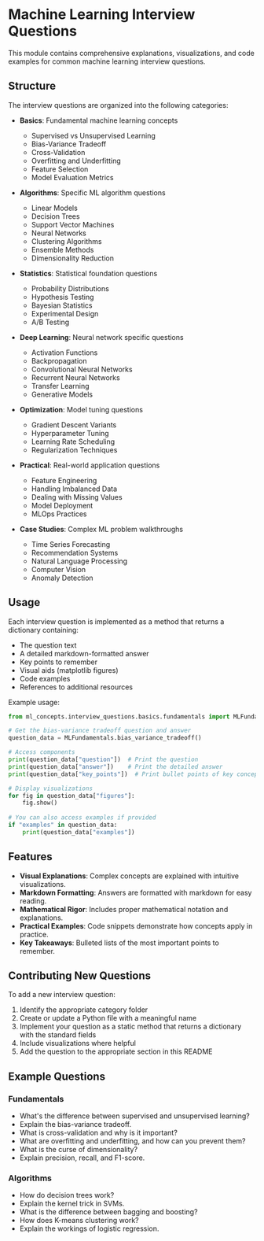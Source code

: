 # Machine Learning Interview Questions

This module contains comprehensive explanations, visualizations, and code examples for common machine learning interview questions.

## Structure

The interview questions are organized into the following categories:

- **Basics**: Fundamental machine learning concepts
  - Supervised vs Unsupervised Learning
  - Bias-Variance Tradeoff
  - Cross-Validation
  - Overfitting and Underfitting
  - Feature Selection
  - Model Evaluation Metrics

- **Algorithms**: Specific ML algorithm questions
  - Linear Models
  - Decision Trees
  - Support Vector Machines
  - Neural Networks
  - Clustering Algorithms
  - Ensemble Methods
  - Dimensionality Reduction

- **Statistics**: Statistical foundation questions
  - Probability Distributions
  - Hypothesis Testing
  - Bayesian Statistics
  - Experimental Design
  - A/B Testing

- **Deep Learning**: Neural network specific questions
  - Activation Functions
  - Backpropagation
  - Convolutional Neural Networks
  - Recurrent Neural Networks
  - Transfer Learning
  - Generative Models

- **Optimization**: Model tuning questions
  - Gradient Descent Variants
  - Hyperparameter Tuning
  - Learning Rate Scheduling
  - Regularization Techniques

- **Practical**: Real-world application questions
  - Feature Engineering
  - Handling Imbalanced Data
  - Dealing with Missing Values
  - Model Deployment
  - MLOps Practices

- **Case Studies**: Complex ML problem walkthroughs
  - Time Series Forecasting
  - Recommendation Systems
  - Natural Language Processing
  - Computer Vision
  - Anomaly Detection

## Usage

Each interview question is implemented as a method that returns a dictionary containing:

- The question text
- A detailed markdown-formatted answer
- Key points to remember
- Visual aids (matplotlib figures)
- Code examples
- References to additional resources

Example usage:

```python
from ml_concepts.interview_questions.basics.fundamentals import MLFundamentals

# Get the bias-variance tradeoff question and answer
question_data = MLFundamentals.bias_variance_tradeoff()

# Access components
print(question_data["question"])  # Print the question
print(question_data["answer"])    # Print the detailed answer
print(question_data["key_points"])  # Print bullet points of key concepts

# Display visualizations
for fig in question_data["figures"]:
    fig.show()
    
# You can also access examples if provided
if "examples" in question_data:
    print(question_data["examples"])
```

## Features

- **Visual Explanations**: Complex concepts are explained with intuitive visualizations.
- **Markdown Formatting**: Answers are formatted with markdown for easy reading.
- **Mathematical Rigor**: Includes proper mathematical notation and explanations.
- **Practical Examples**: Code snippets demonstrate how concepts apply in practice.
- **Key Takeaways**: Bulleted lists of the most important points to remember.

## Contributing New Questions

To add a new interview question:

1. Identify the appropriate category folder
2. Create or update a Python file with a meaningful name
3. Implement your question as a static method that returns a dictionary with the standard fields
4. Include visualizations where helpful
5. Add the question to the appropriate section in this README

## Example Questions

### Fundamentals

- What's the difference between supervised and unsupervised learning?
- Explain the bias-variance tradeoff.
- What is cross-validation and why is it important?
- What are overfitting and underfitting, and how can you prevent them?
- What is the curse of dimensionality?
- Explain precision, recall, and F1-score.

### Algorithms

- How do decision trees work?
- Explain the kernel trick in SVMs.
- What is the difference between bagging and boosting?
- How does K-means clustering work?
- Explain the workings of logistic regression.

